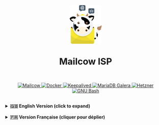 <div align="center">
    <img src="logo.png" alt="Mailcow ISP" height="20%" width="20%" style="vertical-align: middle;">
</div>

<h1 align="center">Mailcow ISP</h1>

<p>&nbsp;</p>

<p align="center">
  <a href="https://github.com/mailcow/mailcow-dockerized" target="_blank">
    <img src="https://img.shields.io/badge/MAILCOW-FFC107?style=for-the-badge&logoColor=white" alt="Mailcow"/>
  </a>
  <a href="https://www.docker.com/" target="_blank">
    <img src="https://img.shields.io/badge/Docker-2496ED?style=for-the-badge&logo=docker&logoColor=white" alt="Docker"/>
  </a>
  <a href="https://www.keepalived.org/" target="_blank">
    <img src="https://img.shields.io/badge/Keepalived-009688?style=for-the-badge" alt="Keepalived"/>
  </a>
  <a href="https://mariadb.com/kb/en/galera-cluster/" target="_blank">
    <img src="https://img.shields.io/badge/MariaDB%20Galera-003545?style=for-the-badge&logo=mariadb&logoColor=white" alt="MariaDB Galera"/>
  </a>
  <a href="https://www.hetzner.com/cloud" target="_blank">
    <img src="https://img.shields.io/badge/Hetzner%20Cloud-D50C2D?style=for-the-badge&logo=hetzner&logoColor=white" alt="Hetzner"/>
  </a>
  <a href="https://www.gnu.org/software/bash/" target="_blank">
    <img src="https://img.shields.io/badge/GNU%20Bash-4EAA25?style=for-the-badge&logo=gnubash&logoColor=white" alt="GNU Bash"/>
  </a>
<br><br>
</p>

<details>
<summary><strong>🇬🇧 English Version (click to expand)</strong></summary>

### ✨ Turnkey Professional Deployment

Interested by this high-availability architecture, but the implementation seems complex and time-consuming? **You're right.**

A successful deployment requires careful planning and expertise to ensure optimal performance, security, and reliability. To save you time and guarantee a flawless setup, I offer a **comprehensive, turnkey deployment service**.

---

### 🚀 What You Get

| Service | Description |
| :--- | :--- |
| **📦 Full Mailcow Installation & Configuration** | Deployment of the Mailcow stack according to best practices. |
| **🌐 Cluster Setup (Galera & Mailcow HA)** | Implementation of the 3-node database and application clusters, including all orchestration scripts. |
| **🛡️ Server Provisioning & Hardening** | Setup and security hardening of your servers on the Hetzner Cloud platform. |
| **📝 Custom Sign-up Portal Deployment** | Integration of the user-friendly, self-service sign-up page (if needed). |
| **📊 Monitoring & Alerting Setup** | Configuration of internal and external monitoring to ensure you are notified of any issues. |
| **🧪 Testing & Go-Live Support** | Full testing of the infrastructure, failover mechanisms, and support during the final production launch. |

---

### Our Philosophy

Your contribution rewards hundreds of hours of research, development, and testing that went into creating this robust solution.

To be fair to the amazing open-source community, a portion of this contribution will be **donated to the Mailcow team**. Their exceptional work is the foundation upon which this project is built.
*   **Mailcow Official Website:** [mailcow.email](https://mailcow.email)
*   **Mailcow GitHub Repository:** [github.com/mailcow/mailcow-dockerized](https://github.com/mailcow/mailcow-dockerized)

---

### Interested in a robust solution, without the headaches?

Let me know for a demo or if you have a project...

<!-- <header> -->
<span style="font-weight: bold; font-size: 18px;">
&#109;&#97;&#105;<!-- &#1 -->&#108;&#99;<!-- <br> && \n ok -->&#111;&#119;&#105;</span><!-- </header> --><!-- <footer> --><span style="font-weight: bold; font-size: 16px;"><!-- &#{0-9}; -->&#115;&#112;<!-- Github profil start  with -->&#64;<!-- domaine -->&#103;&#109;&#97;<!-- domain.tld -->&#105;&#108;<!-- point -->&#46;<!-- &#{0-9}; -->&#99;<!-- ext: .com, .org -->&#111;&#109;
</span>
<!-- </footer> -->

<!--
## 📞
-->

</details>

<br>

<details>
<summary><strong>🇫🇷 Version Française (cliquer pour déplier)</strong></summary>

### ✨ Déploiement Professionnel Clé en Main

Intéressé par la puissance de cette architecture, mais sa mise en place vous semble complexe et chronophage ? **Vous avez raison.**

Un déploiement réussi nécessite une expertise humaine pour garantir une performance, une sécurité et une fiabilité optimales. Pour vous faire gagner du temps et vous garantir une installation parfaite, je propose un **service de déploiement complet, clé en main**.

---

### 🚀 Ce Que Vous Obtenez

| Service | Description |
| :--- | :--- |
| **📦 Installation & Configuration Complète de Mailcow** | Déploiement de la pile Mailcow selon les meilleures pratiques. |
| **🌐 Mise en Place des Clusters (Galera & Mailcow HA)** | Implémentation des clusters de base de données et applicatif, incluant tous les scripts d'orchestration. |
| **🛡️ Provisionnement & Sécurisation des Serveurs** | Installation et sécurisation de vos serveurs sur la plateforme Hetzner Cloud. |
| **📝 Déploiement du Portail d'Inscription** | Intégration de la page d'inscription personnalisée pour vos utilisateurs (le cas échéant). |
| **📊 Configuration du Monitoring & des Alertes** | Mise en place de la surveillance interne et externe pour vous notifier de tout incident. |
| **🧪 Tests & Accompagnement à la Production** | Tests complets de l'infrastructure, de la bascule, et accompagnement lors de la mise en production. |

---

### Notre Philosophie

Votre contribution permet de récompenser des centaines d'heures de travail, de recherche et de développement.

Pour être juste envers la communauté open-source, une partie de cette contribution sera **reversée à l'équipe de Mailcow**. C'est grâce à leur travail exceptionnel que ce projet existe.
*   **Site Officiel de Mailcow :** [mailcow.email](https://mailcow.email)
*   **Dépôt GitHub de Mailcow :** [github.com/mailcow/mailcow-dockerized](https://github.com/mailcow/mailcow-dockerized)

---

### Intéressé par une solution robuste, sans les maux de tête ?

Faites-moi signe directement pour une démo ou si vous avez un projet...

<!-- <header> -->
<span style="font-weight: bold; font-size: 18px;">
&#109;&#97;&#105;<!-- &#1 -->&#108;&#99;<!-- <br> && \n ok -->&#111;&#119;&#105;</span><!-- </header> --><!-- <footer> --><span style="font-weight: bold; font-size: 16px;"><!-- &#{0-9}; -->&#115;&#112;<!-- Github profil start  with -->&#64;<!-- domaine -->&#103;&#109;&#97;<!-- domain.tld -->&#105;&#108;<!-- point -->&#46;<!-- &#{0-9}; -->&#99;<!-- ext: .com, .org -->&#111;&#109;
</span>
<!-- </footer> -->

</details>
